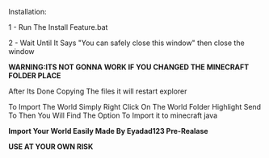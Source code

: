 Installation:

1 - Run The Install Feature.bat

2 - Wait Until It Says "You can safely close this window" then close the window

**WARNING:ITS NOT GONNA WORK IF YOU CHANGED THE MINECRAFT FOLDER PLACE**
 
 
 
 
 
 
After Its Done Copying The files it will restart explorer 

To Import The World Simply Right Click On The World Folder Highlight Send To Then You Will Find The Option To Import it to minecraft java







        
**Import Your World Easily Made By Eyadad123 Pre-Realase**

**USE AT YOUR OWN RISK**
